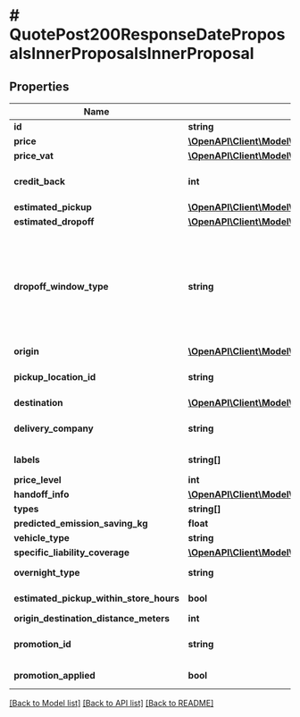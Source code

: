 # # QuotePost200ResponseDateProposalsInnerProposalsInnerProposal

## Properties

Name | Type | Description | Notes
------------ | ------------- | ------------- | -------------
**id** | **string** | The proposal ID |
**price** | [**\OpenAPI\Client\Model\QuotePostRequestParcelsInnerItemsListInnerValue**](QuotePostRequestParcelsInnerItemsListInnerValue.md) |  |
**price_vat** | [**\OpenAPI\Client\Model\QuotePostRequestParcelsInnerItemsListInnerValue**](QuotePostRequestParcelsInnerItemsListInnerValue.md) |  | [optional]
**credit_back** | **int** | The amount of credits this proposal awards, in credit cents | [optional]
**estimated_pickup** | [**\OpenAPI\Client\Model\QuotePostRequestDestinationLocationsInnerDeliverySlot**](QuotePostRequestDestinationLocationsInnerDeliverySlot.md) |  |
**estimated_dropoff** | [**\OpenAPI\Client\Model\QuotePostRequestDestinationLocationsInnerDeliverySlot**](QuotePostRequestDestinationLocationsInnerDeliverySlot.md) |  |
**dropoff_window_type** | **string** | &lt;u&gt;The reported issue&lt;/u&gt;: &lt;br&gt;             &lt;table&gt;   &lt;tr&gt;&lt;td&gt;scheduledWindow&lt;/td&gt;     &lt;td&gt;A scheduled delivery window&lt;/td&gt;&lt;/tr&gt;   &lt;tr&gt;&lt;td&gt;allDay&lt;/td&gt;              &lt;td&gt;An all day window&lt;/td&gt;&lt;/tr&gt;   &lt;tr&gt;&lt;td&gt;express&lt;/td&gt;             &lt;td&gt;An express window&lt;/td&gt;&lt;/tr&gt; &lt;/table&gt; |
**origin** | [**\OpenAPI\Client\Model\QuotePost200ResponseDateProposalsInnerProposalsInnerProposalOrigin**](QuotePost200ResponseDateProposalsInnerProposalsInnerProposalOrigin.md) |  |
**pickup_location_id** | **string** | The id of an existing sender location with the sender contact details (optional) | [optional]
**destination** | [**\OpenAPI\Client\Model\QuotePostRequestPickupInfoOneOf1InnerAddress**](QuotePostRequestPickupInfoOneOf1InnerAddress.md) |  |
**delivery_company** | **string** | The company that will perform the delivery (if known) | [optional]
**labels** | **string[]** | An array of labels for this proposal |
**price_level** | **int** |  | [optional]
**handoff_info** | [**\OpenAPI\Client\Model\QuotePost200ResponseDateProposalsInnerProposalsInnerProposalHandoffInfo**](QuotePost200ResponseDateProposalsInnerProposalsInnerProposalHandoffInfo.md) |  | [optional]
**types** | **string[]** |  | [optional]
**predicted_emission_saving_kg** | **float** |  | [optional]
**vehicle_type** | **string** |  | [optional]
**specific_liability_coverage** | [**\OpenAPI\Client\Model\QuotePost200ResponseDateProposalsInnerProposalsInnerProposalSpecificLiabilityCoverage**](QuotePost200ResponseDateProposalsInnerProposalsInnerProposalSpecificLiabilityCoverage.md) |  | [optional]
**overnight_type** | **string** | The type of overnight delivery (if it&#39;s overnight) |
**estimated_pickup_within_store_hours** | **bool** | Whether the estimated pickup is within store hours |
**origin_destination_distance_meters** | **int** |  | [optional]
**promotion_id** | **string** | The id of the promotion that this proposal was created from | [optional]
**promotion_applied** | **bool** | Whether a promotion was applied to this proposal | [optional]

[[Back to Model list]](../../README.md#models) [[Back to API list]](../../README.md#endpoints) [[Back to README]](../../README.md)
